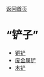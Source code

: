 [返回首页](index.md)  
# “铲子”  
- [铜铲](ShovelCopper.md)  
- [废金属铲](ShovelScrap.md)  
- [木铲](ShovelWooden.md)  
